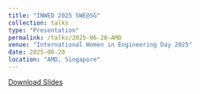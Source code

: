 ```yaml
---
title: "INWED 2025 SWE@SG"
collection: talks
type: "Presentation"
permalink: /talks/2025-06-20-AMD
venue: "International Women in Engineering Day 2025"
date: 2025-06-20
location: "AMD, Singapore"
---
```

[Download Slides](https://Siyi-06.github.io/files/2025-06-20-AMD.pptx)
